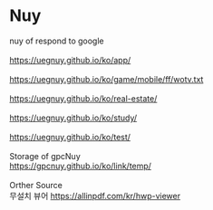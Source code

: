 # Nuy
nuy of respond to google
<br>
<br>https://uegnuy.github.io/ko/app/
<br>
<br>https://uegnuy.github.io/ko/game/mobile/ff/wotv.txt
<br>
<br>https://uegnuy.github.io/ko/real-estate/
<br>
<br>https://uegnuy.github.io/ko/study/
<br>
<br>https://uegnuy.github.io/ko/test/
<br>
<br>Storage of gpcNuy
<br>https://gpcnuy.github.io/ko/link/temp/
<br>
<br>Orther Source
<br>무설치 뷰어 https://allinpdf.com/kr/hwp-viewer
